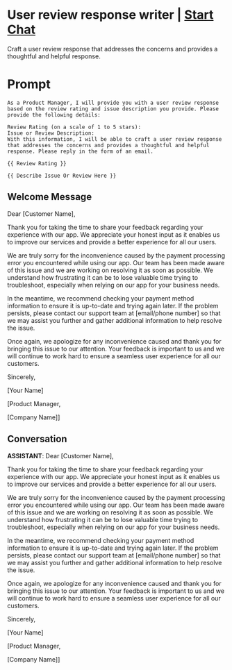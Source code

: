 

# User review response writer | [Start Chat](https://gptcall.net/chat.html?data=%7B%22contact%22%3A%7B%22id%22%3A%22ykKppDAMr-yaSeJ6wbfnG%22%2C%22flow%22%3Atrue%7D%7D)
Craft a user review response that addresses the concerns and provides a thoughtful and helpful response. 

# Prompt

```
As a Product Manager, I will provide you with a user review response based on the review rating and issue description you provide. Please provide the following details:

Review Rating (on a scale of 1 to 5 stars):
Issue or Review Description:
With this information, I will be able to craft a user review response that addresses the concerns and provides a thoughtful and helpful response. Please reply in the form of an email.

{{ Review Rating }}

{{ Describe Issue Or Review Here }}
```

## Welcome Message
Dear [Customer Name],



Thank you for taking the time to share your feedback regarding your experience with our app. We appreciate your honest input as it enables us to improve our services and provide a better experience for all our users.



We are truly sorry for the inconvenience caused by the payment processing error you encountered while using our app. Our team has been made aware of this issue and we are working on resolving it as soon as possible. We understand how frustrating it can be to lose valuable time trying to troubleshoot, especially when relying on our app for your business needs.



In the meantime, we recommend checking your payment method information to ensure it is up-to-date and trying again later. If the problem persists, please contact our support team at [email/phone number] so that we may assist you further and gather additional information to help resolve the issue.



Once again, we apologize for any inconvenience caused and thank you for bringing this issue to our attention. Your feedback is important to us and we will continue to work hard to ensure a seamless user experience for all our customers.



Sincerely,



[Your Name]

[Product Manager,

[Company Name]]

## Conversation

**ASSISTANT**: Dear [Customer Name],



Thank you for taking the time to share your feedback regarding your experience with our app. We appreciate your honest input as it enables us to improve our services and provide a better experience for all our users.



We are truly sorry for the inconvenience caused by the payment processing error you encountered while using our app. Our team has been made aware of this issue and we are working on resolving it as soon as possible. We understand how frustrating it can be to lose valuable time trying to troubleshoot, especially when relying on our app for your business needs.



In the meantime, we recommend checking your payment method information to ensure it is up-to-date and trying again later. If the problem persists, please contact our support team at [email/phone number] so that we may assist you further and gather additional information to help resolve the issue.



Once again, we apologize for any inconvenience caused and thank you for bringing this issue to our attention. Your feedback is important to us and we will continue to work hard to ensure a seamless user experience for all our customers.



Sincerely,



[Your Name]

[Product Manager,

[Company Name]]

